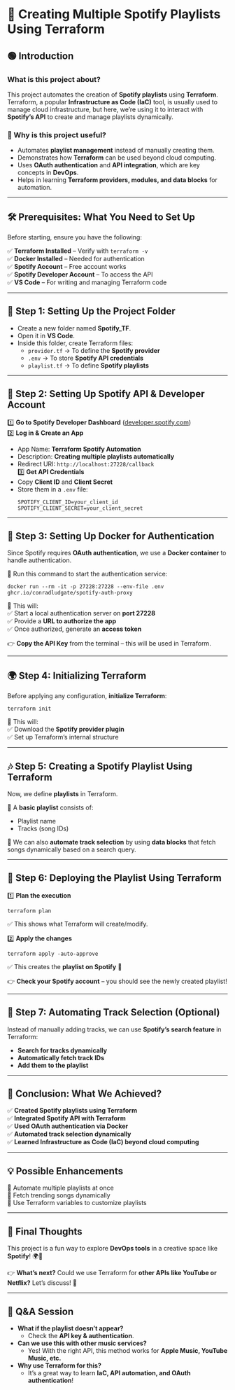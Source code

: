 

# **🚀 Creating Multiple Spotify Playlists Using Terraform**  

## **🟢 Introduction**  
### **What is this project about?**  
This project automates the creation of **Spotify playlists** using **Terraform**. Terraform, a popular **Infrastructure as Code (IaC)** tool, is usually used to manage cloud infrastructure, but here, we’re using it to interact with **Spotify’s API** to create and manage playlists dynamically.  

### **🌟 Why is this project useful?**  
- Automates **playlist management** instead of manually creating them.  
- Demonstrates how **Terraform** can be used beyond cloud computing.  
- Uses **OAuth authentication** and **API integration**, which are key concepts in **DevOps**.  
- Helps in learning **Terraform providers, modules, and data blocks** for automation.  

---

## **🛠 Prerequisites: What You Need to Set Up**  
Before starting, ensure you have the following:  

✅ **Terraform Installed** – Verify with `terraform -v`  
✅ **Docker Installed** – Needed for authentication  
✅ **Spotify Account** – Free account works  
✅ **Spotify Developer Account** – To access the API  
✅ **VS Code** – For writing and managing Terraform code  

---

## **📂 Step 1: Setting Up the Project Folder**  
- Create a new folder named **Spotify_TF**.  
- Open it in **VS Code**.  
- Inside this folder, create Terraform files:  
  - `provider.tf` → To define the **Spotify provider**  
  - `.env` → To store **Spotify API credentials**  
  - `playlist.tf` → To define **Spotify playlists**  

---

## **🎵 Step 2: Setting Up Spotify API & Developer Account**  
1️⃣ **Go to Spotify Developer Dashboard** ([developer.spotify.com](https://developer.spotify.com/dashboard))  
2️⃣ **Log in & Create an App**  
   - App Name: **Terraform Spotify Automation**  
   - Description: **Creating multiple playlists automatically**  
   - Redirect URI: `http://localhost:27228/callback`  
3️⃣ **Get API Credentials**  
   - Copy **Client ID** and **Client Secret**  
   - Store them in a `.env` file:  
     ```
     SPOTIFY_CLIENT_ID=your_client_id
     SPOTIFY_CLIENT_SECRET=your_client_secret
     ```

---

## **🐳 Step 3: Setting Up Docker for Authentication**  
Since Spotify requires **OAuth authentication**, we use a **Docker container** to handle authentication.  

🔹 Run this command to start the authentication service:  
```
docker run --rm -it -p 27228:27228 --env-file .env ghcr.io/conradludgate/spotify-auth-proxy
```  
🔹 This will:  
✅ Start a local authentication server on **port 27228**  
✅ Provide a **URL to authorize the app**  
✅ Once authorized, generate an **access token**  

👉 **Copy the API Key** from the terminal – this will be used in Terraform.  

---

## **🌍 Step 4: Initializing Terraform**  
Before applying any configuration, **initialize Terraform**:  
```
terraform init
```  
🔹 This will:  
✅ Download the **Spotify provider plugin**  
✅ Set up Terraform’s internal structure  

---

## **🎶 Step 5: Creating a Spotify Playlist Using Terraform**  
Now, we define **playlists** in Terraform.  

🔹 A **basic playlist** consists of:  
- Playlist name  
- Tracks (song IDs)  

🔹 We can also **automate track selection** by using **data blocks** that fetch songs dynamically based on a search query.  

---

## **📌 Step 6: Deploying the Playlist Using Terraform**  
1️⃣ **Plan the execution**  
```
terraform plan
```  
✅ This shows what Terraform will create/modify.  

2️⃣ **Apply the changes**  
```
terraform apply -auto-approve
```  
✅ This creates the **playlist on Spotify** 🎉  

👉 **Check your Spotify account** – you should see the newly created playlist!  

---

## **🔄 Step 7: Automating Track Selection (Optional)**  
Instead of manually adding tracks, we can use **Spotify’s search feature** in Terraform:  
- **Search for tracks dynamically**  
- **Automatically fetch track IDs**  
- **Add them to the playlist**  

---

## **🎯 Conclusion: What We Achieved?**  
✅ **Created Spotify playlists using Terraform**  
✅ **Integrated Spotify API with Terraform**  
✅ **Used OAuth authentication via Docker**  
✅ **Automated track selection dynamically**  
✅ **Learned Infrastructure as Code (IaC) beyond cloud computing**  

---

## **💡 Possible Enhancements**  
🔹 Automate multiple playlists at once  
🔹 Fetch trending songs dynamically  
🔹 Use Terraform variables to customize playlists  

---

## **🙌 Final Thoughts**  
This project is a fun way to explore **DevOps tools** in a creative space like **Spotify**! 🌍🚀  

👉 **What’s next?** Could we use Terraform for **other APIs like YouTube or Netflix?** Let’s discuss! 💬  

---

## **🎤 Q&A Session**  
- **What if the playlist doesn’t appear?**  
  - Check the **API key & authentication**.  
- **Can we use this with other music services?**  
  - Yes! With the right API, this method works for **Apple Music, YouTube Music, etc.**  
- **Why use Terraform for this?**  
  - It’s a great way to learn **IaC, API automation, and OAuth authentication**!  
